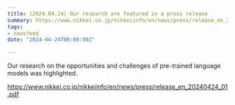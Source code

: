 ```yaml
---
title: (2024.04.24) Our research are featured in a press release
summary: https://www.nikkei.co.jp/nikkeiinfo/en/news/press/release_en_20240424_01.pdf
tags:
- newsfeed
date: "2024-04-24T00:00:00Z"

---
```


Our research on the opportunities and challenges of pre-trained language models was highlighted.

https://www.nikkei.co.jp/nikkeiinfo/en/news/press/release_en_20240424_01.pdf
